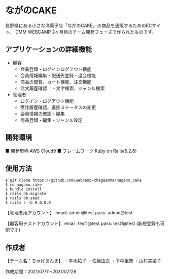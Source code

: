 # ながのCAKE
長野県にある小さな洋菓子店「ながのCAKE」の商品を通販するためのECサイト。
DMM WEBCAMP 2ヶ月目のチーム開発フェーズで作られたものです。


## アプリケーションの詳細機能

- 顧客
  - 会員登録・ログインログアウト機能
  - 会員情報編集・配送先登録・退会機能
  - 商品の閲覧、カート機能、注文機能
  - 注文履歴確認
　- 文字検索、ジャンル検索
- 管理者
  - ログイン・ログアウト機能
  - 受注履歴確認、進捗ステータスの変更
  - 会員情報の確認・編集
  - 商品登録・編集・ジャンル設定


## 開発環境
  ■ 開発環境
    AWS Cloud9
  ■ フレームワーク
    Ruby on Rails(5.2.6)


## 使用方法
```
$ git clone https://github.com/webcamp-chageamma/nagano_cake
$ cd nagano_cake
$ bundle install
$ rails db:migrate
$ rails db:seed
$ rails s -b 0.0.0.0
```

【管理者用アカウント】
email: admin@test
pass: admin@test

【顧客用テストアカウント】
email: test1@test
pass: test1@test
(新規登録も可能です)


## 作成者
【チーム名：ちゃげあんま】
・幸地祐子
・佐藤由衣
・下中里奈
・山村美菜子

作成期間：2021/07/11~2021/07/28
